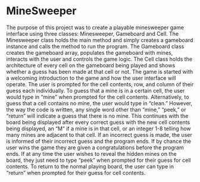 # MineSweeper

The purpose of this project was to create a playable minesweeper game interface using three classes: Minesweeper, Gameboard and Cell. The Minesweeper class holds the main method and simply creates a gameboard instance and calls the method to run the program. The Gameboard class creates the gameboard array, populates the gameboard with mines, interacts with the user and controls the game logic. The Cell class holds the architecture of every cell on the gameboard being played and shows whether a guess has been made at that cell or not. 
The game is started with a welcoming introduction to the game and how the user interface will operate. The user is prompted for the cell contents, row, and column of their guess each individually. To guess that a mine is in a certain cell, the user would type in “mine” when prompted for the cell contents. Alternatively, to guess that a cell contains no mine, the user would type in “clean.” However, the way the code is written, any single word other than “mine,” “peek,” or “return” will indicate a guess that there is no mine. This continues with the board being displayed after every correct guess with the new cell contents being displayed, an “M” if a mine is in that cell, or an integer 1-8 telling how many mines are adjacent to that cell. If an incorrect guess is made, the user is informed of their incorrect guess and the program ends. If by chance the user wins the game they are given a congratulations before the program ends. If at any time the user wishes to reveal the hidden mines on the board, they just need to type “peek” when prompted for their guess for cell contents. To return to the normal playing board, the user can type in “return” when prompted for their guess for cell contents.
